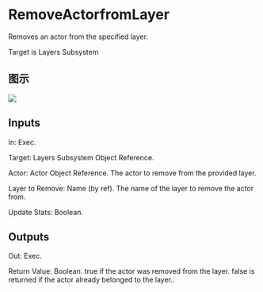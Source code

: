 # RemoveActorfromLayer

Removes an actor from the specified layer.

Target is Layers Subsystem

## 图示

![]($-20221218-19375765.png)

## Inputs

In: Exec.

Target: Layers Subsystem Object Reference.

Actor: Actor Object Reference. The actor to remove from the provided layer.

Layer to Remove: Name (by ref). The name of the layer to remove the actor from.

Update Stats: Boolean.  

## Outputs

Out: Exec.

Return Value: Boolean. true if the actor was removed from the layer. false is returned if the actor already belonged to the layer..

